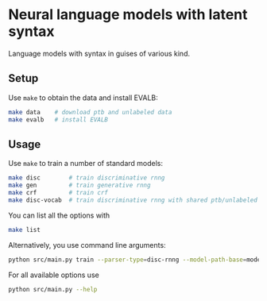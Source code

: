 # Neural language models with latent syntax
Language models with syntax in guises of various kind.

## Setup
Use `make` to obtain the data and install EVALB:
```bash
make data    # download ptb and unlabeled data
make evalb   # install EVALB
```

## Usage
Use `make` to train a number of standard models:
```bash
make disc        # train discriminative rnng
make gen         # train generative rnng
make crf         # train crf
make disc-vocab  # train discriminative rnng with shared ptb/unlabeled vocabulary
```
You can list all the options with
```bash
make list
```

Alternatively, you use command line arguments:
```bash
python src/main.py train --parser-type=disc-rnng --model-path-base=models/disc-rnng
```
For all available options use
```bash
python src/main.py --help
```
